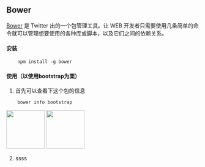 ## Bower
[Bower](http://bower.io) 是 Twitter 出的一个包管理工具。让 WEB 开发者只需要使用几条简单的命令就可以管理想要使用的各种库或脚本，以及它们之间的依赖关系。

#### 安装
   	
``` 
	npm install -g bower
```	

#### 使用（以使用bootstrap为栗）
1. 首先可以查看下这个包的信息

```
	bower info bootstrap
```
<img width=100 src="https://github.com/striver-x/note/blob/master/assets/images/bower_1.png" />
<img width=100 src="https://github.com/striver-x/note/blob/master/assets/images/bower_2.png" />

2. ssss
